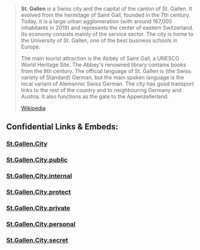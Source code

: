 
> **St. Gallen** is a Swiss city and the capital of the canton of St. Gallen. 
> It evolved from the hermitage of Saint Gall, founded in the 7th century. 
> Today, it is a large urban agglomeration (with around 167,000 inhabitants in 2019) 
> and represents the center of eastern Switzerland. 
> Its economy consists mainly of the service sector. 
> The city is home to the University of St. Gallen, one of the best business schools in Europe.
>
> The main tourist attraction is the Abbey of Saint Gall, a UNESCO World Heritage Site. 
> The Abbey's renowned library contains books from the 9th century. 
> The official language of St. Gallen is (the Swiss variety of Standard) German, 
> but the main spoken language is the local variant of Alemannic Swiss German. 
> The city has good transport links to the rest of the country 
> and to neighbouring Germany and Austria. 
> It also functions as the gate to the Appenzellerland.
>
> [Wikipedia](https://en.wikipedia.org/wiki/St.%20Gallen)


## Confidential Links & Embeds: 

### [St.Gallen,City](/_Standards/Earth/Continent/Europe/Europe~Central/Switzerland/Switzerland~Cantons/St.Gallen,Canton/districts~St_Gallen/St_Gallen-district/municipalities~Sankt_Gallen/St.Gallen,City.md) 

### [St.Gallen,City.public](/_public/Earth/Continent/Europe/Europe~Central/Switzerland/Switzerland~Cantons/St.Gallen,Canton/districts~St_Gallen/St_Gallen-district/municipalities~Sankt_Gallen/St.Gallen,City.public.md) 

### [St.Gallen,City.internal](/_internal/Earth/Continent/Europe/Europe~Central/Switzerland/Switzerland~Cantons/St.Gallen,Canton/districts~St_Gallen/St_Gallen-district/municipalities~Sankt_Gallen/St.Gallen,City.internal.md) 

### [St.Gallen,City.protect](/_protect/Earth/Continent/Europe/Europe~Central/Switzerland/Switzerland~Cantons/St.Gallen,Canton/districts~St_Gallen/St_Gallen-district/municipalities~Sankt_Gallen/St.Gallen,City.protect.md) 

### [St.Gallen,City.private](/_private/Earth/Continent/Europe/Europe~Central/Switzerland/Switzerland~Cantons/St.Gallen,Canton/districts~St_Gallen/St_Gallen-district/municipalities~Sankt_Gallen/St.Gallen,City.private.md) 

### [St.Gallen,City.personal](/_personal/Earth/Continent/Europe/Europe~Central/Switzerland/Switzerland~Cantons/St.Gallen,Canton/districts~St_Gallen/St_Gallen-district/municipalities~Sankt_Gallen/St.Gallen,City.personal.md) 

### [St.Gallen,City.secret](/_secret/Earth/Continent/Europe/Europe~Central/Switzerland/Switzerland~Cantons/St.Gallen,Canton/districts~St_Gallen/St_Gallen-district/municipalities~Sankt_Gallen/St.Gallen,City.secret.md)

